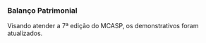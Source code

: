 ### **Balanço Patrimonial**

Visando atender a 7ª edição do MCASP, os demonstrativos foram atualizados.


